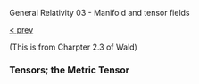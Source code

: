 General Relativity 03 - Manifold and tensor fields

[< prev](/read.php?page=wald-gr/gr-02)

(This is from Charpter 2.3 of Wald)

### Tensors; the Metric Tensor

